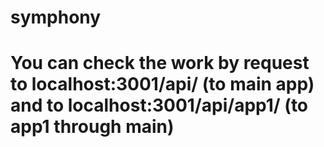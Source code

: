# symphony

# You can check the work by request to localhost:3001/api/ (to main app) and to localhost:3001/api/app1/ (to app1 through main)
